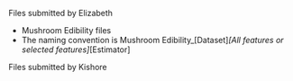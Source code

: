 Files submitted by Elizabeth 
 - Mushroom Edibility files
 - The naming convention is Mushroom Edibility_[Dataset]_[All features or selected features]_[Estimator]

Files submitted by Kishore
